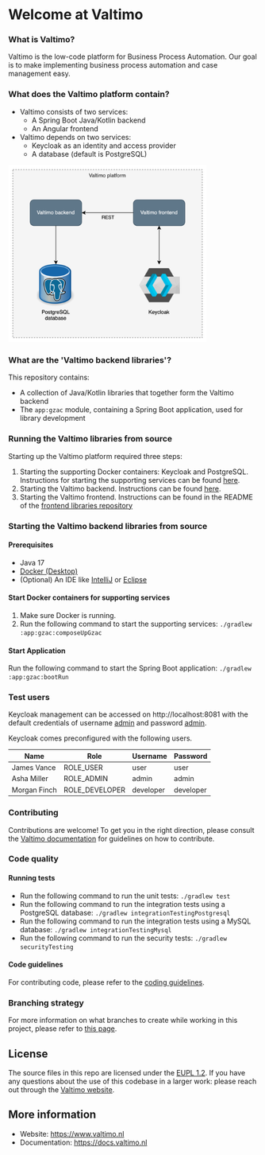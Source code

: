 # Welcome at Valtimo

### What is Valtimo?
Valtimo is the low-code platform for Business Process Automation. Our goal is to make implementing business process automation and case management easy.

### What does the Valtimo platform contain?
- Valtimo consists of two services:
    - A Spring Boot Java/Kotlin backend
    - An Angular frontend
- Valtimo depends on two services:
    - Keycloak as an identity and access provider
    - A database (default is PostgreSQL)

<img src="images/valtimo-platform.png" width="400" alt="Valtimo platform"/>

### What are the 'Valtimo backend libraries'?
This repository contains:
- A collection of Java/Kotlin libraries that together form the Valtimo backend
- The `app:gzac` module, containing a Spring Boot application, used for library development

### Running the Valtimo libraries from source
Starting up the Valtimo platform required three steps:
1. Starting the supporting Docker containers: Keycloak and PostgreSQL. Instructions for starting the supporting services can be found [here](app/gzac/README.md#start-docker-containers-for-supporting-services).
2. Starting the Valtimo backend. Instructions can be found [here](app/gzac/README.md#run-spring-boot-application).
3. Starting the Valtimo frontend. Instructions can be found in the README of the [frontend libraries repository](https://github.com/valtimo-platform/valtimo-frontend-libraries)

### Starting the Valtimo backend libraries from source
#### Prerequisites
- Java 17
- [Docker (Desktop)](https://www.docker.com/products/docker-desktop/)
- (Optional) An IDE like [IntelliJ](https://www.jetbrains.com/idea/download/) or [Eclipse](https://www.eclipse.org/downloads/)

#### Start Docker containers for supporting services
1. Make sure Docker is running.
2. Run the following command to start the supporting services: `./gradlew :app:gzac:composeUpGzac`

#### Start Application
Run the following command to start the Spring Boot application: `./gradlew :app:gzac:bootRun`

### Test users
Keycloak management can be accessed on http://localhost:8081 with the default credentials of username <ins>admin</ins> and password <ins>admin</ins>.

Keycloak comes preconfigured with the following users.

| Name         | Role           | Username  | Password  |
|--------------|----------------|-----------|-----------|
| James Vance  | ROLE_USER      | user      | user      |
| Asha Miller  | ROLE_ADMIN     | admin     | admin     |
| Morgan Finch | ROLE_DEVELOPER | developer | developer |

### Contributing
Contributions are welcome! To get you in the right direction, please consult the [Valtimo documentation](https://docs.valtimo.nl/readme/contributing) for guidelines on how to contribute.

### Code quality
#### Running tests
- Run the following command to run the unit tests: `./gradlew test`
- Run the following command to run the integration tests using a PostgreSQL database: `./gradlew integrationTestingPostgresql`
- Run the following command to run the integration tests using a MySQL database: `./gradlew integrationTestingMysql`
- Run the following command to run the security tests: `./gradlew securityTesting`

#### Code guidelines
<!--- TODO: write the coding guidelines--->
For contributing code, please refer to the [coding guidelines](CODING-GUIDELINES.md).

### Branching strategy
For more information on what branches to create while working in this project, please refer
to [this page](https://github.com/valtimo-platform/valtimo-documentation/blob/next-minor/contributing/branching-and-release-strategy.md).

## License
The source files in this repo are licensed under the [EUPL 1.2](https://joinup.ec.europa.eu/collection/eupl/eupl-text-eupl-12).
If you have any questions about the use of this codebase in a larger work: please reach out through the [Valtimo website](https://www.valtimo.nl/contact/).

## More information
- Website: https://www.valtimo.nl
- Documentation: https://docs.valtimo.nl